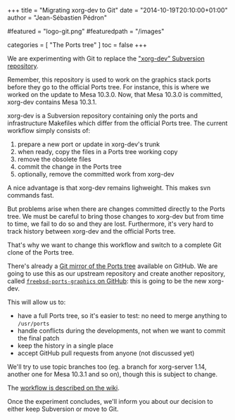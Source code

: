 +++
title = "Migrating xorg-dev to Git"
date = "2014-10-19T20:10:00+01:00"
author = "Jean-Sébastien Pédron"

#featured = "logo-git.png"
#featuredpath = "/images"

categories = [ "The Ports tree" ]
toc = false
+++

We are experimenting with Git to replace the ["xorg-dev” Subversion
repository](https://wiki.freebsd.org/Graphics#Development_repository).

Remember, this repository is used to work on the graphics stack ports
before they go to the official Ports tree. For instance, this is where
we worked on the update to Mesa 10.3.0. Now, that Mesa 10.3.0 is
committed, xorg-dev contains Mesa 10.3.1.

<!--more-->

xorg-dev is a Subversion repository containing only the ports and
infrastructure Makefiles which differ from the official Ports tree. The
current workflow simply consists of:

1. prepare a new port or update in xorg-dev's trunk
2. when ready, copy the files in a Ports tree working copy
3. remove the obsolete files
4. commit the change in the Ports tree
5. optionally, remove the committed work from xorg-dev

A nice advantage is that xorg-dev remains lighweight. This makes svn
commands fast.

But problems arise when there are changes committed directly to the
Ports tree. We must be careful to bring those changes to xorg-dev but
from time to time, we fail to do so and they are lost. Furthermore, it's
very hard to track history between xorg-dev and the official Ports tree.

That's why we want to change this workflow and switch to a complete Git
clone of the Ports tree.

There's already a [Git mirror of the Ports tree](https://github.com/freebsd/freebsd-ports)
available on GitHub. We are going to use this as our upstream repository
and create another repository, called [`freebsd-ports-graphics` on
GitHub](https://github.com/freebsd/freebsd-ports-graphics):
this is going to be the new xorg-dev.

This will allow us to:

* have a full Ports tree, so it's easier to test: no need to merge
  anything to `/usr/ports`
* handle conflicts during the developments, not when we want to commit
  the final patch
* keep the history in a single place
* accept GitHub pull requests from anyone (not discussed yet)

We'll try to use topic branches too (eg. a branch for xorg-server 1.14,
another one for Mesa 10.3.1 and so on), though this is subject to
change.

The [workflow is described on the wiki](https://wiki.freebsd.org/Graphics/Ports_development_workflow).

Once the experiment concludes, we'll inform you about our decision to
either keep Subversion or move to Git.

